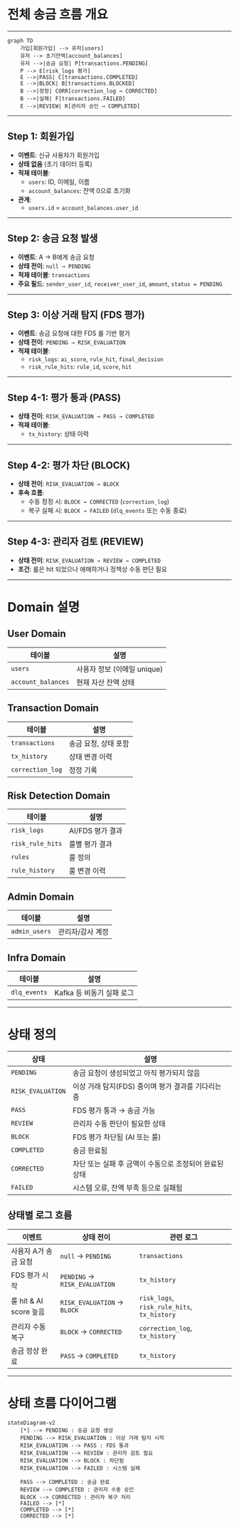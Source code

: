 # 전체 송금 흐름 개요

---

```mermaid
graph TD
    가입[회원가입] --> 유저[users]
    유저 --> 초기잔액[account_balances]
    유저 -->|송금 요청| P[transactions.PENDING]
    P --> E[risk_logs 평가]
    E -->|PASS| C[transactions.COMPLETED]
    E -->|BLOCK| B[transactions.BLOCKED]
    B -->|정정| CORR[correction_log → CORRECTED]
    B -->|실패| F[transactions.FAILED]
    E -->|REVIEW| R[관리자 승인 → COMPLETED]
```

---

## Step 1: 회원가입

- **이벤트**: 신규 사용자가 회원가입
- **상태 없음** (초기 데이터 등록)
- **적재 테이블**:
    - `users`: ID, 이메일, 이름
    - `account_balances`: 잔액 0으로 초기화
- **관계**:
    - `users.id` = `account_balances.user_id`

---

## Step 2: 송금 요청 발생

- **이벤트**: A → B에게 송금 요청
- **상태 전이**: `null → PENDING`
- **적재 테이블**: `transactions`
- **주요 필드**: `sender_user_id`, `receiver_user_id`, `amount`, `status = PENDING`

---

## Step 3: 이상 거래 탐지 (FDS 평가)

- **이벤트**: 송금 요청에 대한 FDS 룰 기반 평가
- **상태 전이**: `PENDING → RISK_EVALUATION`
- **적재 테이블**:
    - `risk_logs`: `ai_score`, `rule_hit`, `final_decision`
    - `risk_rule_hits`: `rule_id`, `score`, `hit`

---

## Step 4-1: 평가 통과 (PASS)

- **상태 전이**: `RISK_EVALUATION → PASS → COMPLETED`
- **적재 테이블**:
    - `tx_history`: 상태 이력

---

## Step 4-2: 평가 차단 (BLOCK)

- **상태 전이**: `RISK_EVALUATION → BLOCK`
- **후속 흐름**:
    - 수동 정정 시: `BLOCK → CORRECTED` (`correction_log`)
    - 복구 실패 시: `BLOCK → FAILED` (`dlq_events` 또는 수동 종료)

---

## Step 4-3: 관리자 검토 (REVIEW)

- **상태 전이**: `RISK_EVALUATION → REVIEW → COMPLETED`
- **조건**: 룰은 hit 되었으나 애매하거나 정책상 수동 판단 필요

---

# Domain 설명

## User Domain

| 테이블 | 설명 |
|--------|------|
| `users` | 사용자 정보 (이메일 unique) |
| `account_balances` | 현재 자산 잔액 상태 |

## Transaction Domain

| 테이블 | 설명 |
|--------|------|
| `transactions` | 송금 요청, 상태 포함 |
| `tx_history` | 상태 변경 이력 |
| `correction_log` | 정정 기록 |

## Risk Detection Domain

| 테이블 | 설명 |
|--------|------|
| `risk_logs` | AI/FDS 평가 결과 |
| `risk_rule_hits` | 룰별 평가 결과 |
| `rules` | 룰 정의 |
| `rule_history` | 룰 변경 이력 |

## Admin Domain

| 테이블 | 설명 |
|--------|------|
| `admin_users` | 관리자/감사 계정 |

## Infra Domain

| 테이블 | 설명 |
|--------|------|
| `dlq_events` | Kafka 등 비동기 실패 로그 |

---

# 상태 정의

| 상태                | 설명                              |
| ----------------- | ------------------------------- |
| `PENDING`         | 송금 요청이 생성되었고 아직 평가되지 않음         |
| `RISK_EVALUATION` | 이상 거래 탐지(FDS) 중이며 평가 결과를 기다리는 중 |
| `PASS`            | FDS 평가 통과 → 송금 가능               |
| `REVIEW`          | 관리자 수동 판단이 필요한 상태               |
| `BLOCK`           | FDS 평가 차단됨 (AI 또는 룰)            |
| `COMPLETED`       | 송금 완료됨                          |
| `CORRECTED`       | 차단 또는 실패 후 금액이 수동으로 조정되어 완료된 상태 |
| `FAILED`          | 시스템 오류, 잔액 부족 등으로 실패됨           |


## 상태별 로그 흐름

| 이벤트                 | 상태 전이                         | 관련 로그                                       |
| ------------------- | ----------------------------- | ------------------------------------------- |
| 사용자 A가 송금 요청        | `null` → `PENDING`            | `transactions`                              |
| FDS 평가 시작           | `PENDING` → `RISK_EVALUATION` | `tx_history`                                |
| 룰 hit & AI score 높음 | `RISK_EVALUATION` → `BLOCK`   | `risk_logs`, `risk_rule_hits`, `tx_history` |
| 관리자 수동 복구           | `BLOCK` → `CORRECTED`         | `correction_log`, `tx_history`              |
| 송금 정상 완료            | `PASS` → `COMPLETED`          | `tx_history`                                |

---

# 상태 흐름 다이어그램

```mermaid
stateDiagram-v2
    [*] --> PENDING : 송금 요청 생성
    PENDING --> RISK_EVALUATION : 이상 거래 탐지 시작
    RISK_EVALUATION --> PASS : FDS 통과
    RISK_EVALUATION --> REVIEW : 관리자 검토 필요
    RISK_EVALUATION --> BLOCK : 차단됨
    RISK_EVALUATION --> FAILED : 시스템 실패

    PASS --> COMPLETED : 송금 완료
    REVIEW --> COMPLETED : 관리자 수동 승인
    BLOCK --> CORRECTED : 관리자 복구 처리
    FAILED --> [*]
    COMPLETED --> [*]
    CORRECTED --> [*]
```